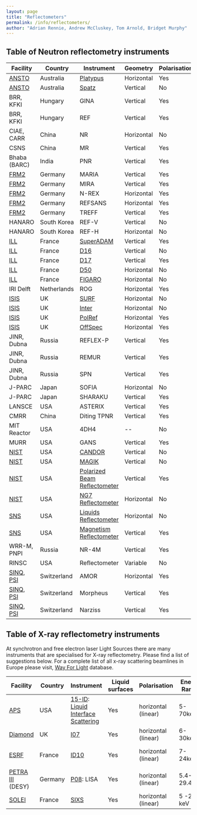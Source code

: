 ```yaml
---
layout: page
title: "Reflectometers"
permalink: /info/reflectometers/
author: "Adrian Rennie, Andrew McCluskey, Tom Arnold, Bridget Murphy"
---
```


## Table of Neutron reflectometry instruments

| Facility | Country | Instrument | Geometry | Polarisation | ToF |
| --- | --- | --- | --- | --- | --- | 
| [ANSTO](https://www.ansto.gov.au/user-access/instruments/neutron-scattering-instruments) | Australia | [Platypus](https://www.ansto.gov.au/user-access/instruments/neutron-scattering-instruments/platypus-neutron-reflectometer) | Horizontal | Yes | Yes |
| [ANSTO](https://www.ansto.gov.au/user-access/instruments/neutron-scattering-instruments) | Australia | [Spatz](https://www.ansto.gov.au/user-access/instruments/neutron-scattering-instruments/spatz-neutron-reflectometer) | Vertical | No | Yes |
| BRR, KFKI | Hungary | GINA | Vertical | Yes | No |
| BRR, KFKI | Hungary | REF | Vertical | Yes | No |
| CIAE, CARR | China | NR | Horizontal | No | No |
| CSNS | China | MR | Vertical | Yes | Yes | 
| Bhaba (BARC) | India | PNR | Vertical | Yes | No | 
| [FRM2](https://www.frm2.tum.de/en/home/) | Germany | MARIA | Vertical | Yes | No |
| [FRM2](https://www.frm2.tum.de/en/home/) | Germany | MIRA | Vertical | Yes | No | 
| [FRM2](https://www.frm2.tum.de/en/home/) | Germany | N-REX | Horizontal | Yes | No | 
| [FRM2](https://www.frm2.tum.de/en/home/) | Germany | REFSANS | Horizontal | Yes | Yes | 
| [FRM2](https://www.frm2.tum.de/en/home/) | Germany | TREFF | Vertical | Yes | No |
| HANARO | South Korea | REF-V | Vertical | No | No | 
| HANARO | South Korea | REF-H | Horizontal | No | No | 
| [ILL](https://www.ill.eu/) | France | [SuperADAM](https://www.ill.eu/users/instruments/instruments-list/superadam/description/instrument-layout/) | Vertical | Yes | No | 
| [ILL](https://www.ill.eu/) | France | [D16](https://www.ill.eu/users/instruments/instruments-list/d16/description/instrument-layout/) | Vertical | No | No | 
| [ILL](https://www.ill.eu/) | France | [D17](https://www.ill.eu/users/instruments/instruments-list/d17/description/instrument-layout/) | Vertical | Yes | Yes | 
| [ILL](https://www.ill.eu/) | France | [D50](https://www.ill.eu/users/instruments/instruments-list/d50/description/instrument-layout/) | Horizontal | No | No | 
| [ILL](https://www.ill.eu/) | France | [FIGARO](https://www.ill.eu/users/instruments/instruments-list/figaro/description/instrument-layout/) | Horizontal | No | Yes | 
| IRI Delft | Netherlands | ROG | Horizontal | Yes | Yes |
| [ISIS](https://www.isis.stfc.ac.uk/) | UK | [SURF](https://www.isis.stfc.ac.uk/Pages/surf.aspx) | Horizontal | No | Yes | 
| [ISIS](https://www.isis.stfc.ac.uk/) | UK | [Inter](https://www.isis.stfc.ac.uk/Pages/inter.aspx) | Horizontal | No | Yes |
| [ISIS](https://www.isis.stfc.ac.uk/) | UK | [PolRef](https://www.isis.stfc.ac.uk/Pages/ploref.aspx) | Horizontal | Yes | Yes |
| [ISIS](https://www.isis.stfc.ac.uk/) | UK | [OffSpec](https://www.isis.stfc.ac.uk/Pages/offspec.aspx) | Horizontal | Yes | Yes |
| JINR, Dubna | Russia | REFLEX-P | Vertical | Yes | Yes |
| JINR, Dubna | Russia | REMUR | Vertical | Yes | Yes |
| JINR, Dubna | Russia | SPN | Vertical | Yes | Yes |
| J-PARC | Japan | SOFIA | Horizontal | No | Yes | 
| J-PARC | Japan | SHARAKU | Vertical | Yes | Yes |
| LANSCE | USA | ASTERIX | Vertical | Yes | Yes |
| CMRR | China | Diting TPNR | Vertical | Yes | Yes |
| MIT Reactor | USA | 4DH4 | -- | No | Yes | 
| MURR | USA | GANS | Vertical | Yes | No | 
| [NIST](https://www.nist.gov/ncnr/neutron-instruments/reflectometry) | USA | [CANDOR](https://www.nist.gov/ncnr/chrns-candor-white-beam-reflectometer) | Vertical | No | No | 
| [NIST](https://www.nist.gov/ncnr/neutron-instruments/reflectometry) | USA | [MAGIK](https://www.nist.gov/ncnr/magik-reflectometer) | Vertical | No | No | 
| [NIST](https://www.nist.gov/ncnr/neutron-instruments/reflectometry) | USA | [Polarized Beam Reflectometer](https://www.nist.gov/ncnr/polarized-beam-reflectometer) | Vertical | Yes | No | 
| [NIST](https://www.nist.gov/ncnr/neutron-instruments/reflectometry) | USA | [NG7 Reflectometer](https://www.nist.gov/ncnr/ng7-horizontal-neutron-reflectometer) | Horizontal | No | No |
| [SNS](https://neutrons.ornl.gov/) | USA | [Liquids Reflectometer](https://neutrons.ornl.gov/lr) | Horizontal | No | Yes | 
| [SNS](https://neutrons.ornl.gov/) | USA | [Magnetism Reflectometer](https://neutrons.ornl.gov/mr) | Vertical | Yes | Yes | 
| WRR-M, PNPI | Russia | NR-4M | Vertical | Yes | Yes |
| RINSC | USA | Reflectometer | Variable | No | Yes |
| [SINQ, PSI](https://www.psi.ch/en/sinq) | Switzerland | AMOR | Horizontal | Yes | Yes |
| [SINQ, PSI](https://www.psi.ch/en/sinq) | Switzerland | Morpheus | Vertical | Yes | No |
| [SINQ, PSI](https://www.psi.ch/en/sinq) | Switzerland | Narziss | Vertical | Yes | No |


## Table of X-ray reflectometry instruments

At synchrotron and free electron laser Light Sources there are many instruments that are specialised for X-ray reflectometry. Please find a list of suggestions below. For a complete list of all x-ray scattering beamlines in Europe please visit, [Way For Light](https://www.wayforlight.eu/en/catalogue?Techniques=1394) database.

| Facility | Country | Instrument | Liquid surfaces | Polarisation | Energy Range | Other techniques | 
| --- | --- | --- | --- | --- | --- | --- | 
| [APS](https://www.aps.anl.gov/) | USA | [15-ID](https://chemmatcars.uchicago.edu/): [Liquid Interface Scattering](https://chemmatcars.uchicago.edu/experimental-facility/experimental-techniques/liquid-surface-x-ray-scattering/)  | Yes | horizontal (linear) | 5-70keV | GID, GISAXS & more |  
| [Diamond](https://www.diamond.ac.uk) | UK | [I07](https://www.diamond.ac.uk/Instruments/Structures-and-Surfaces/I07) | Yes | horizontal (linear) | 6-30keV | GID, GISAXS |  
| [ESRF](https://www.esrf.eu/) | France | [ID10](https://www.esrf.eu/UsersAndScience/Experiments/CBS/ID10) | Yes |horizontal (linear) | 7-24keV | GID, GISAXS & more |    
| [PETRA III](https://photon-science.desy.de/facilities/petra_iii/index_eng.html) (DESY) | Germany | [P08](https://photon-science.desy.de/facilities/petra_iii/beamlines/p08_highres_diffraction/index_eng.html): LISA | Yes | horizontal (linear) | 5.4-29.4keV | GID, GISAXS & more | 
| [SOLEI](https://www.synchrotron-soleil.fr/en)| France |[SIXS](https://www.synchrotron-soleil.fr/en/beamlines/sixs) | Yes | horizontal (linear) | 5 -20 keV | XRD, GID,.. | 
